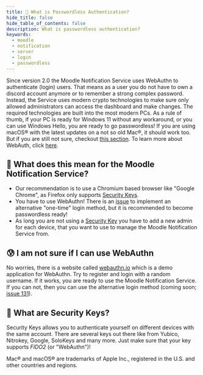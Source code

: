 ```yaml
---
title: 🔑 What is Passwordless Authentication?
hide_title: false
hide_table_of_contents: false
description: What is passwordless authentication?
keywords:
  - moodle
  - notification
  - server
  - login
  - passwordless
---
```


Since version 2.0 the Moodle Notification Service uses WebAuthn to authenticate (login) users. That means as a user you do not have to own a discord account anymore or to remember a strong complex password. Instead, the Service uses modern crypto technologies to make sure only allowed administrators can access the dashboard and make changes. The required technologies are built into the most modern PCs. As a rule of thumb, if your PC is ready for Windows 11 without any workaround, or you can use Windows Hello, you are ready to go passwordless! If you are using macOS® with the latest updates on a not so old Mac®, it should work too. But if you are still not sure, checkout [this section](#-i-am-not-sure-if-i-can-use-webauthn). To learn more about WebAuth, click [here](https://webauthn.guide/).

## 🚪 What does this mean for the Moodle Notification Service?

* Our recommendation is to use a Chromium based browser like "Google Chrome", as Firefox only supports [Security Keys](#what-are-security-keys).
* You have to use WebAuthn! There is an [issue](https://github.com/tjarbo/discord-moodle-bot/issues/131) to implement an alternative "one-time" login method, but it is recommended to become passwordless ready!
* As long you are not using a [Security Key](#what-are-security-keys) you have to add a new admin for each device, that you want to use to manage the Moodle Notification Service from. 

## 😰 I am not sure if I can use WebAuthn
No worries, there is a website called [webauthn.io](https://webauthn.io/) which is a demo application for WebAuthn. Try to register and login with a random username. If it works, you are ready to use the Moodle Notification Service. If you can not, then you can use the alternative login method (coming soon; [issue 131](https://github.com/tjarbo/discord-moodle-bot/issues/131)).

## 🔑 What are Security Keys?
Security Keys allows you to authenticate yourself on different devices with the same account. There are several keys out there like from Yubico, Nitrokey, Google, SoloKeys and many more. Just make sure that your key supports *FIDO2* (or "WebAuthn")!

Mac® and macOS® are trademarks of Apple Inc., registered in the U.S. and other countries and regions.